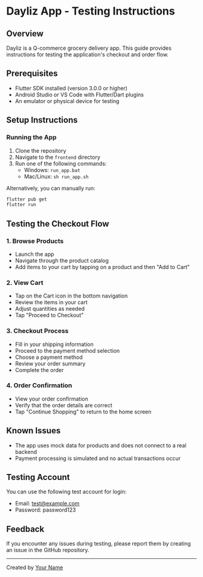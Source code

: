 # Dayliz App - Testing Instructions

## Overview
Dayliz is a Q-commerce grocery delivery app. This guide provides instructions for testing the application's checkout and order flow.

## Prerequisites
- Flutter SDK installed (version 3.0.0 or higher)
- Android Studio or VS Code with Flutter/Dart plugins
- An emulator or physical device for testing

## Setup Instructions

### Running the App
1. Clone the repository
2. Navigate to the `frontend` directory
3. Run one of the following commands:
   - Windows: `run_app.bat`
   - Mac/Linux: `sh run_app.sh`
   
Alternatively, you can manually run:
```bash
flutter pub get
flutter run
```

## Testing the Checkout Flow

### 1. Browse Products
- Launch the app
- Navigate through the product catalog
- Add items to your cart by tapping on a product and then "Add to Cart"

### 2. View Cart
- Tap on the Cart icon in the bottom navigation
- Review the items in your cart
- Adjust quantities as needed
- Tap "Proceed to Checkout"

### 3. Checkout Process
- Fill in your shipping information
- Proceed to the payment method selection
- Choose a payment method
- Review your order summary
- Complete the order

### 4. Order Confirmation
- View your order confirmation
- Verify that the order details are correct
- Tap "Continue Shopping" to return to the home screen

## Known Issues
- The app uses mock data for products and does not connect to a real backend
- Payment processing is simulated and no actual transactions occur

## Testing Account
You can use the following test account for login:
- Email: test@example.com
- Password: password123

## Feedback
If you encounter any issues during testing, please report them by creating an issue in the GitHub repository.

---

Created by [Your Name](https://github.com/LazyDev-01) 